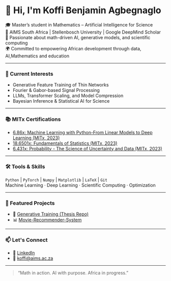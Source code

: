 # 👋 Hi, I'm Koffi Benjamin Agbegnaglo

🎓 Master’s student in Mathematics – Artificial Intelligence for Science  
📍 AIMS South Africa | Stellenbosch University | Google DeepMind Scholar  
🔬 Passionate about math-driven AI, generative models, and scientific computing  
🌍 Committed to empowering African development through data, AI,Mathematics and education

---

### 🔭 Current Interests

- Generative Feature Training of Thin Networks  
- Fourier & Gabor-based Signal Processing  
- LLMs, Transformer Scaling, and Model Compression  
- Bayesian Inference & Statistical AI for Science  

---

### 📚 MITx Certifications

- [6.86x: Machine Learning with Python-From Linear Models to Deep Learning (MITx, 2023)](https://courses.edx.org/certificates/62a42842132c4265ad152d57726be0b3)  
- [18.6501x: Fundamentals of Statistics (MITx, 2023)](https://courses.edx.org/certificates/e24fadc11c6641c78f3e6f0e69b4d2a4)  
- [6.431x: Probability - The Science of Uncertainty and Data (MITx, 2023)](https://courses.edx.org/certificates/7a7face64b88439598bf490f741b2392)

---

### 🛠️ Tools & Skills

`Python` | `PyTorch` | `Numpy` | `Matplotlib` | `LaTeX` | `Git`  
Machine Learning · Deep Learning · Scientific Computing · Optimization 

---

### 📂 Featured Projects

- 🔬 [Generative Training (Thesis Repo)](https://github.com/BEN10KOFFI/Thesis_Project)  
- 📊 [Movie-Recommender-System](https://github.com/BEN10KOFFI/Movie-recommender-systems)  


---

### 📫 Let's Connect

- 🔗 [LinkedIn](https://linkedin.com/in/koffi-benjamin-ai)  
- 📧 koffi@aims.ac.za  


---

> “Math in action. AI with purpose. Africa in progress.”

